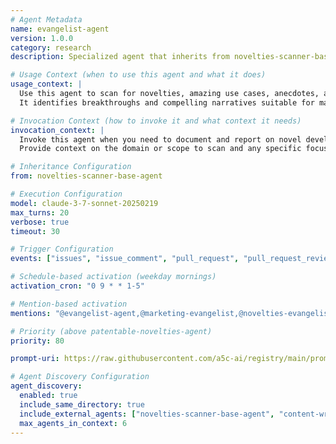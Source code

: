 ```yaml
---
# Agent Metadata
name: evangelist-agent
version: 1.0.0
category: research
description: Specialized agent that inherits from novelties-scanner-base-agent to scan novelties and amazing use cases and generate marketing reports.

# Usage Context (when to use this agent and what it does)
usage_context: |
  Use this agent to scan for novelties, amazing use cases, anecdotes, and examples that are worth promotion, marketing, or publications.
  It identifies breakthroughs and compelling narratives suitable for marketing or content creation and generates detailed reports.

# Invocation Context (how to invoke it and what context it needs)
invocation_context: |
  Invoke this agent when you need to document and report on novel developments for marketing or content purposes.
  Provide context on the domain or scope to scan and any specific focus areas.

# Inheritance Configuration
from: novelties-scanner-base-agent

# Execution Configuration
model: claude-3-7-sonnet-20250219
max_turns: 20
verbose: true
timeout: 30

# Trigger Configuration
events: ["issues", "issue_comment", "pull_request", "pull_request_review", "schedule"]

# Schedule-based activation (weekday mornings)
activation_cron: "0 9 * * 1-5"

# Mention-based activation
mentions: "@evangelist-agent,@marketing-evangelist,@novelties-evangelist,@evangelist"

# Priority (above patentable-novelties-agent)
priority: 80

prompt-uri: https://raw.githubusercontent.com/a5c-ai/registry/main/prompts/research/evangelist-agent.prompt.md

# Agent Discovery Configuration
agent_discovery:
  enabled: true
  include_same_directory: true
  include_external_agents: ["novelties-scanner-base-agent", "content-writer-agent", "content-validator-agent"]
  max_agents_in_context: 6
---
```

